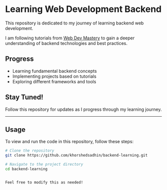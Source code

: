 # Learning Web Development Backend

This repository is dedicated to my journey of learning backend web development.

I am following tutorials from [Web Dev Mastery](https://www.youtube.com/@webdevmastery18) to gain a deeper understanding of backend technologies and best practices.

## Progress
- Learning fundamental backend concepts
- Implementing projects based on tutorials
- Exploring different frameworks and tools

## Stay Tuned!
Follow this repository for updates as I progress through my learning journey.

---

## Usage
To view and run the code in this repository, follow these steps:

```sh
# Clone the repository
git clone https://github.com/khorshedsadhin/backend-learning.git

# Navigate to the project directory
cd backend-learning
```
```

Feel free to modify this as needed!
